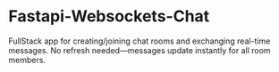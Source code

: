 # Fastapi-Websockets-Chat
FullStack app for creating/joining chat rooms and exchanging real-time messages. No refresh needed—messages update instantly for all room members.
